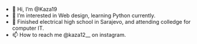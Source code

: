 - 👋 Hi, I’m @Kaza19
- 👀 I’m interested in Web design, learning Python currently.
- 🌱 Finished electrical high school in Sarajevo, and attending colledge for computer IT.
- 📫 How to reach me @kaza12__ on instagram.

<!---
Kaza19/Kaza19 is a ✨ special ✨ repository because its `README.md` (this file) appears on your GitHub profile.
You can click the Preview link to take a look at your changes.
--->
